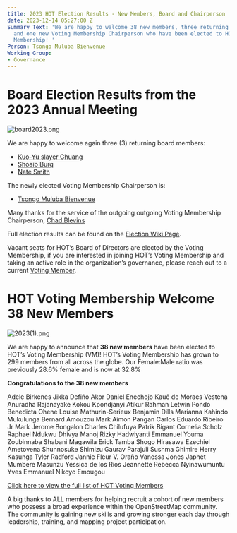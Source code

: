 ```yaml
---
title: 2023 HOT Election Results - New Members, Board and Chairperson
date: 2023-12-14 05:27:00 Z
Summary Text: 'We are happy to welcome 38 new members, three returning board members
  and one new Voting Membership Chairperson who have been elected to HOT’s Voting
  Membership! '
Person: Tsongo Muluba Bienvenue
Working Group:
- Governance
---
```


# Board Election Results from the 2023 Annual Meeting
![board2023.png](/uploads/board2023.png)

We are happy to welcome again three (3) returning board members:
* [Kuo-Yu slayer Chuang](https://www.hotosm.org/people/kuo-yu-slayer-chuang/)
* [Shoaib Burq](https://www.hotosm.org/people/shoaib-burq/)
* [Nate Smith](https://www.hotosm.org/people/nate-smith/)

The newly elected Voting Membership Chairperson is:
* [Tsongo Muluba Bienvenue](https://www.hotosm.org/people/tsongo-muluba-bienvenue/)

Many thanks for the service of the outgoing outgoing Voting Membership Chairperson, [Chad Blevins](https://www.hotosm.org/people/chad-blevins/)

Full election results can be found on the [Election Wiki Page](https://wiki.openstreetmap.org/wiki/Humanitarian_OSM_Team/Board_Elections_2023#Board_Election_Results).

Vacant seats for HOT’s Board of Directors are elected by the Voting Membership, if you are interested in joining HOT’s Voting Membership and taking an active role in the organization’s governance, please reach out to a current [Voting Member](https://www.hotosm.org/voting-members).

# HOT Voting Membership Welcome 38 New Members
![2023(1).png](/uploads/2023(1).png)

We are happy to announce that **38  new members** have been elected to HOT’s Voting Membership (VM)! HOT’s Voting Membership has grown to 299 members from all across the globe. Our Female:Male ratio was previously 28.6% female and is now at 32.8%

**Congratulations to the 38 new members**

Adele Birkenes
Jikka Defiño
Akor Daniel Enechojo
Kauê de Moraes Vestena
Anuradha Rajanayake
Kokou Kpondjanyi
Atikur Rahman
Letwin Pondo
Benedicta Ohene
Louise Mathurin-Serieux
Benjamin Dills
Marianna Kahindo Mukulunga
Bernard Amouzou
Mark Aimon Pangan
Carlos Eduardo Ribeiro Jr
Mark Jerome Bongalon
Charles Chilufuya
Patrik Bigant
Cornelia Scholz
Raphael Ndukwu
Dhivya Manoj
Rizky Hadwiyanti
Emmanuel Youma Zoubinnaba
Shabani Magawila
Erick Tamba
Shogo Hirasawa
Ezechiel Ametovena
Shunnosuke Shimizu
Gaurav Parajuli
Sushma Ghimire
Herry Kasunga
Tyler Radford
Jannie Fleur V. Oraño
Vanessa Jones
Japhet Mumbere Masunzu
Yéssica de los Ríos
Jeannette Rebecca Nyinawumuntu
Yves Emmanuel Nikoyo Emougou


[Click here to view the full list of HOT Voting Members](/voting-members)

A big thanks to ALL members for helping recruit a cohort of new members who possess a broad experience within the OpenStreetMap community. The community is gaining new skills and  growing stronger each day through leadership, training, and mapping project participation. 
